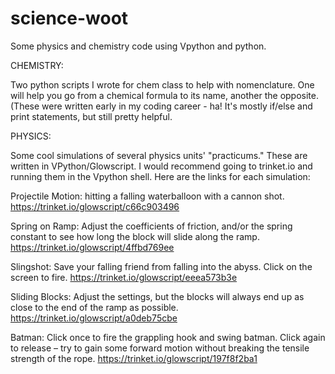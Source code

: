 # science-woot
Some physics and chemistry code using Vpython and python.

CHEMISTRY:

Two python scripts I wrote for chem class to help with nomenclature. One will help you go from a chemical formula to its name, another the opposite.
(These were written early in my coding career - ha! It's mostly if/else and print statements, but still pretty helpful.

PHYSICS:

Some cool simulations of several physics units' "practicums." These are written in VPython/Glowscript. I would recommend going to trinket.io and running them in the Vpython shell.
Here are the links for each simulation:

Projectile Motion: hitting a falling waterballoon with a cannon shot.
https://trinket.io/glowscript/c66c903496

Spring on Ramp: Adjust the coefficients of friction, and/or the spring constant to see how long the block will slide along the ramp.
https://trinket.io/glowscript/4ffbd769ee

Slingshot: Save your falling friend from falling into the abyss. Click on the screen to fire.
https://trinket.io/glowscript/eeea573b3e

Sliding Blocks: Adjust the settings, but the blocks will always end up as close to the end of the ramp as possible.
https://trinket.io/glowscript/a0deb75cbe

Batman: Click once to fire the grappling hook and swing batman. Click again to release – try to gain some forward motion without breaking the tensile strength of the rope.
https://trinket.io/glowscript/197f8f2ba1

